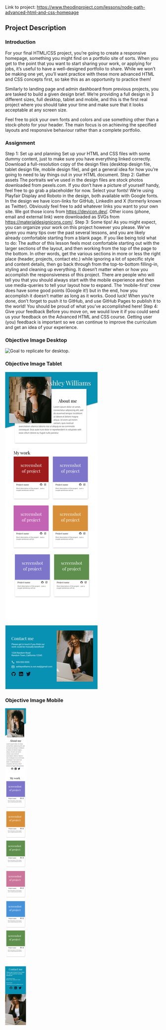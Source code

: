 Link to project: https://www.theodinproject.com/lessons/node-path-advanced-html-and-css-homepage

## Project Description
### Introduction
For your final HTML/CSS project, you’re going to create a responsive homepage, something you might find on a portfolio site of sorts. When you get to the point that you want to start sharing your work, or applying for jobs, it’s useful to have a well-designed portfolio to share. While we won’t be making one yet, you’ll want practice with these more advanced HTML and CSS concepts first, so take this as an opportunity to practice them!

Similarly to landing page and admin dashboard from previous projects, you are tasked to build a given design brief. We’re providing a full design in 3 different sizes, full desktop, tablet and mobile, and this is the first real project where you should take your time and make sure that it looks acceptable at any screen size.

Feel free to pick your own fonts and colors and use something other than a stock-photo for your header. The main focus is on achieving the specified layouts and responsive behaviour rather than a complete portfolio.

### Assignment
Step 1: Set up and planning
Set up your HTML and CSS files with some dummy content, just to make sure you have everything linked correctly.
Download a full-resolution copy of the design files (desktop design file, tablet design file, mobile design file), and get a general idea for how you’re going to need to lay things out in your HTML document.
Step 2: Gather assets
The portraits we’ve used in the design files are stock photos downloaded from pexels.com. If you don’t have a picture of yourself handy, feel free to go grab a placeholder for now.
Select your fonts! We’re using Playfair Display and Roboto in the design, both available with Google fonts.
In the design we have icon-links for GitHub, LinkedIn and X (formerly known as Twitter). Obviously feel free to add whatever links you want to your own site. We got those icons from https://devicon.dev/.
Other icons (phone, email and external link) were downloaded as SVGs from https://materialdesignicons.com/.
Step 3: Some tips!
As you might expect, you can organize your work on this project however you please. We’ve given you many tips over the past several lessons, and you are likely already comfortable starting from a blank page.
If you like being told what to do: The author of this lesson feels most comfortable starting out with the larger sections of the layout, and then working from the top of the page to the bottom. In other words, get the various sections in more or less the right place (header, projects, contact etc.) while ignoring a lot of specific style and content details, then go back through from the top-to-bottom filling-in, styling and cleaning up everything.
It doesn’t matter when or how you accomplish the responsiveness of this project. There are people who will tell you that you should always start with the mobile experience and then use media-queries to tell your layout how to expand. The ‘mobile-first’ crew does have some good points (Google it!) but in the end, how you accomplish it doesn’t matter as long as it works. Good luck!
When you’re done, don’t forget to push it to GitHub, and use GitHub Pages to publish it to the world! You should be proud of what you’ve accomplished here!
Step 4: Give your feedback
Before you move on, we would love it if you could send us your feedback on the Advanced HTML and CSS course. Getting user (you) feedback is important so we can continue to improve the curriculum and get an idea of your experience.

### Objective Image Desktop
![Goal to replicate for desktop.](res/portfolio.png)

### Objective Image Tablet
![Goal to replicate.](res/portfolio-tablet.png)


### Objective Image Mobile
![Goal to replicate.](res/portfolio-mobile.png)